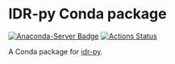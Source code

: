 # IDR-py Conda package
[![Anaconda-Server Badge](https://anaconda.org/idr/idr-py/badges/version.svg)](https://anaconda.org/idr/idr-py)
[![Actions Status](https://github.com/IDR/conda-idr-py/workflows/Conda/badge.svg)](https://github.com/IDR/conda-idr-py/actions)

A Conda package for [idr-py](https://github.com/IDR/idr-py).
